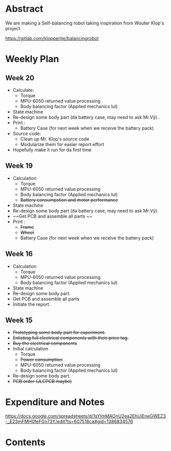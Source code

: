 # Abstract

We are making a Self-balancing robot taking inspiration from Wouter Klop's project

https://gitlab.com/kloppertje/balancingrobot

# Weekly Plan

## Week 20

- Calculate:
  + Torque
  + MPU-6050 returned value processing  
  + Body balancing factor (Applied mechanics lul)
- State machine
- Re-design some body part (da battery case, may need to ask Mr.Vỹ)..
- Print :
  + Battery Case (for next week when we receive the battery pack)
- Source code:
  + Clean up Mr. Klop's source code
  + Modularize them for easier report effort
- Hopefully make it run for da first time


## Week 19

- Calculation
  + Torque
  + MPU-6050 returned value processing  
  + Body balancing factor (Applied mechanics lul)
  + ~~Battery consumpstion and motor performance~~
- State machine 
- Re-design some body part (da battery case, may need to ask Mr.Vỹ).
- ~~Get PCB and assemble all parts ~~
- Print :
  + ~~Frame~~
  + ~~Wheel~~
  + Battery Case (for next week when we receive the battery pack)

## Week 16

- Calculation
  + Torque
  + MPU-6050 returned value processing  
  + Body balancing factor (Applied mechanics lul)
- State machine
- Re-design some body part.
- Get PCB and assemble all parts 
- Initiate the report.

## Week 15

- ~~Prototyping some body part for experiment.~~
- ~~Enlisting full electrical components with their price tag.~~
- ~~Buy the electrical components~~
- Initial calculation
  + Torque
  + ~~Power consumption~~
  + MPU-6050 returned value processing  
  + Body balancing factor (Applied mechanics lul)
- Re-design some body part.
- ~~PCB order (JLCPCB maybe)~~

# Expenditure and Notes

https://docs.google.com/spreadsheets/d/1sYImMAOnU2ea2EhUiEneGWEZ3-_E23mFMH0feFGn73Y/edit?ts=607518ca#gid=1386834576

# Contents


